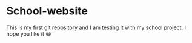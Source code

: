# School-website
 This is my first git repository and I am testing it with my school project. I hope you like it 😆
